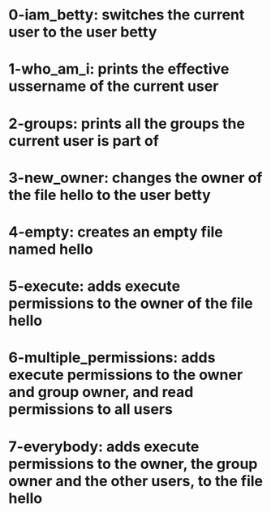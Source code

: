 # 0-iam_betty: switches the current user to the user betty
# 1-who_am_i: prints the effective ussername of the current user
# 2-groups: prints all the groups the current user is part of
# 3-new_owner: changes the owner of the file hello to the user betty
# 4-empty: creates an empty file named hello
# 5-execute: adds execute permissions to the owner of the file hello
# 6-multiple_permissions: adds execute permissions to the owner and group owner, and read permissions to all users
# 7-everybody: adds execute permissions to the owner, the group owner and the other users, to the file hello
